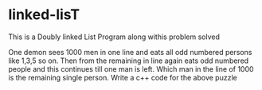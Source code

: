 # linked-lisT
This is a Doubly linked List Program along withis problem solved

One demon sees 1000 men in one line and eats all odd numbered persons like 1,3,5 so on. Then from the remaining in line again eats odd numbered people and this continues till one man is left. Which man in the line of 1000 is the remaining single person. Write a c++ code for the above puzzle 
